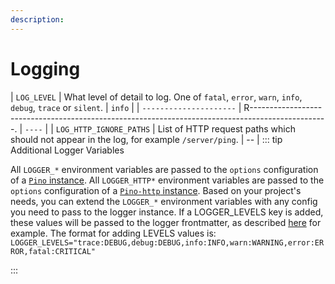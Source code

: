 ```yaml
---
description:
---
```


# Logging


| `LOG_LEVEL`             | What level of detail to log. One of `fatal`, `error`, `warn`, `info`, `debug`, `trace` or `silent`. | `info` |
| `---------------------` | R-------------------------------------------------------------------------------------------------. | `----` |
| `LOG_HTTP_IGNORE_PATHS` | List of HTTP request paths which should not appear in the log, for example `/server/ping`.          | --     |
::: tip Additional Logger Variables

All `LOGGER_*` environment variables are passed to the `options` configuration of a
[`Pino` instance](https://github.com/pinojs/pino/blob/master/docs/api.md#options). All `LOGGER_HTTP*` environment
variables are passed to the `options` configuration of a
[`Pino-http` instance](https://github.com/pinojs/pino-http#api). Based on your project's needs, you can extend the
`LOGGER_*` environment variables with any config you need to pass to the logger instance. If a LOGGER_LEVELS key is
added, these values will be passed to the logger frontmatter, as described
[here](https://github.com/pinojs/pino/blob/master/docs/help.md#mapping-pino-log-levels-to-google-cloud-logging-stackdriver-severity-levels)
for example. The format for adding LEVELS values is:
`LOGGER_LEVELS="trace:DEBUG,debug:DEBUG,info:INFO,warn:WARNING,error:ERROR,fatal:CRITICAL"`

:::
